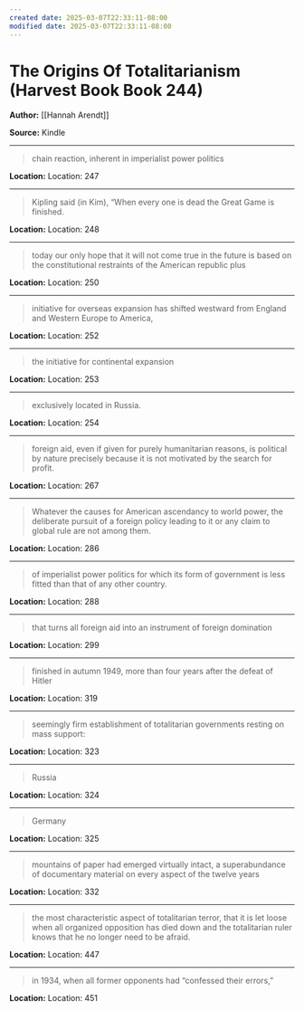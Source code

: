 ```yaml
---
created date: 2025-03-07T22:33:11-08:00
modified date: 2025-03-07T22:33:11-08:00
---
```

# The Origins Of Totalitarianism (Harvest Book Book 244)

**Author:** [[Hannah Arendt]]

**Source:** Kindle

---

> chain reaction, inherent in imperialist power politics

**Location:** Location: 247

---

> Kipling said (in Kim), “When every one is dead the Great Game is finished.

**Location:** Location: 248

---

> today our only hope that it will not come true in the future is based on the constitutional restraints of the American republic plus

**Location:** Location: 250

---

> initiative for overseas expansion has shifted westward from England and Western Europe to America,

**Location:** Location: 252

---

> the initiative for continental expansion

**Location:** Location: 253

---

> exclusively located in Russia.

**Location:** Location: 254

---

> foreign aid, even if given for purely humanitarian reasons, is political by nature precisely because it is not motivated by the search for profit.

**Location:** Location: 267

---

> Whatever the causes for American ascendancy to world power, the deliberate pursuit of a foreign policy leading to it or any claim to global rule are not among them.

**Location:** Location: 286

---

> of imperialist power politics for which its form of government is less fitted than that of any other country.

**Location:** Location: 288

---

> that turns all foreign aid into an instrument of foreign domination

**Location:** Location: 299

---

> finished in autumn 1949, more than four years after the defeat of Hitler

**Location:** Location: 319

---

> seemingly firm establishment of totalitarian governments resting on mass support:

**Location:** Location: 323

---

> Russia

**Location:** Location: 324

---

> Germany

**Location:** Location: 325

---

> mountains of paper had emerged virtually intact, a superabundance of documentary material on every aspect of the twelve years

**Location:** Location: 332

---

> the most characteristic aspect of totalitarian terror, that it is let loose when all organized opposition has died down and the totalitarian ruler knows that he no longer need to be afraid.

**Location:** Location: 447

---

> in 1934, when all former opponents had “confessed their errors,”

**Location:** Location: 451

